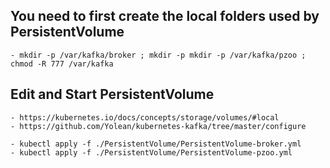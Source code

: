 ## You need to first create the local folders used by PersistentVolume
```
- mkdir -p /var/kafka/broker ; mkdir -p mkdir -p /var/kafka/pzoo ; chmod -R 777 /var/kafka

```



## Edit and Start PersistentVolume
```
- https://kubernetes.io/docs/concepts/storage/volumes/#local
- https://github.com/Yolean/kubernetes-kafka/tree/master/configure
```
```
- kubectl apply -f ./PersistentVolume/PersistentVolume-broker.yml
- kubectl apply -f ./PersistentVolume/PersistentVolume-pzoo.yml

```
